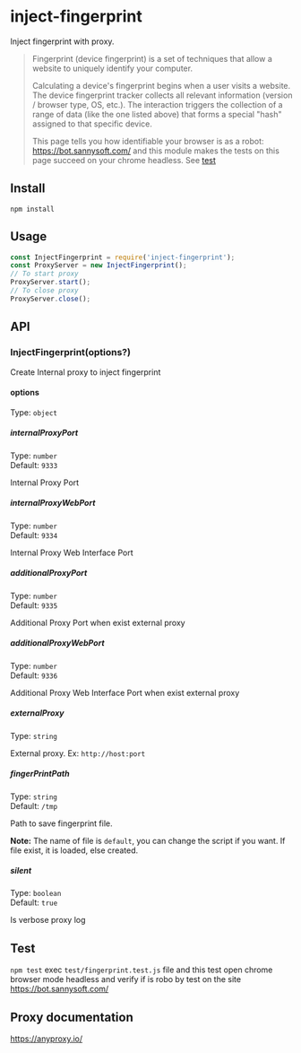 # inject-fingerprint

Inject fingerprint with proxy.

> Fingerprint (device fingerprint) is a set of techniques that allow a website to uniquely identify your computer.
>
> Calculating a device's fingerprint begins when a user visits a website. The device fingerprint tracker collects all relevant information (version / browser type, OS, etc.). The interaction triggers the collection of a range of data (like the one listed above) that forms a special "hash" assigned to that specific device.
>
> This page tells you how identifiable your browser is as a robot: <https://bot.sannysoft.com/> and this module makes the tests on this page succeed on your chrome headless. See [test](#test)

## Install

```
npm install
```

## Usage

```js
const InjectFingerprint = require('inject-fingerprint');
const ProxyServer = new InjectFingerprint();
// To start proxy
ProxyServer.start();
// To close proxy
ProxyServer.close();
```

## API

### InjectFingerprint(options?)

Create Internal proxy to inject fingerprint

#### options

Type: `object`

##### internalProxyPort

Type: `number`\
Default: `9333`

Internal Proxy Port

##### internalProxyWebPort

Type: `number`\
Default: `9334`

Internal Proxy Web Interface Port

##### additionalProxyPort

Type: `number`\
Default: `9335`

Additional Proxy Port when exist external proxy

##### additionalProxyWebPort

Type: `number`\
Default: `9336`

Additional Proxy Web Interface Port when exist external proxy

##### externalProxy

Type: `string`

External proxy. Ex: `http://host:port`

##### fingerPrintPath

Type: `string`\
Default: `/tmp`

Path to save fingerprint file.

**Note:** The name of file is `default`, you can change the script if you want. If file exist, it is loaded, else created.

##### silent

Type: `boolean`\
Default: `true`

Is verbose proxy log

## Test

`npm test` exec `test/fingerprint.test.js` file and this test open chrome browser mode headless and verify if is robo by test on the site <https://bot.sannysoft.com/>

## Proxy documentation

<https://anyproxy.io/>
